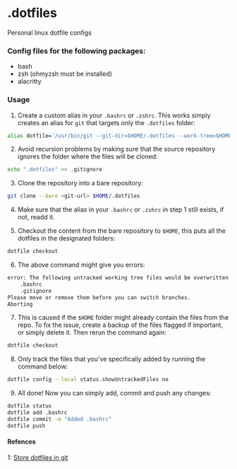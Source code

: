 # .dotfiles
Personal linux dotfile configs

### Config files for the following packages:

- bash
- zsh (ohmyzsh must be installed)
- alacritty

### Usage

1. Create a custom alias in your `.bashrc` or `.zshrc`. This works simply creates an alias for `git` that targets only the `.dotfiles` folder:
```bash
alias dotfile='/usr/bin/git --git-dir=$HOME/.dotfiles --work-tree=$HOME'
```

2. Avoid recursion problems by making sure that the source repository ignores the folder where the files will be cloned:
```bash
echo ".dotfiles" >> .gitignore
```

3. Clone the repository into a bare repository:
```bash
git clone --bare <git-url> $HOME/.dotfiles
```

4. Make sure that the alias in your `.bashrc` or `.zshrc` in step 1 still exists, if not, readd it.

5. Checkout the content from the bare repository to `$HOME`, this puts all the dotfiles in the designated folders:
```bash
dotfile checkout
```

6. The above command might give you errors:
```bash
error: The following untracked working tree files would be overwritten by checkout:
    .bashrc
    .gitignore
Please move or remove them before you can switch branches.
Aborting
```

7. This is caused if the `$HOME` folder might already contain the files from the repo. To fix the issue, create a backup of the files flagged if important, or simply delete it. Then rerun the command again:
```bash
dotfile checkout
```

8. Only track the files that you've specifically added by running the command below:
```bash
dotfile config --local status.showUntrackedFiles no
```

9. All done! Now you can simply add, commit and push any changes:
```bash
dotfile status
dotfile add .bashrc
dotfile commit -m "Added .bashrc"
dotfile push
```

#### Refences
1: [Store dotfiles in git](https://www.atlassian.com/git/tutorials/dotfiles)
